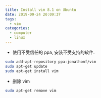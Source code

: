 ```yaml
---
title: Install vim 8.1 on Ubuntu
date: 2019-09-24 20:09:37
tags:
  - vim
categories:
  - computer
  - linux
---
```


- 使用不受信任的 ppa, 安装不受支持的软件.

```Bash
sudo add-apt-repository ppa:jonathonf/vim
sudo apt-get update
sudo apt-get install vim
```

- 删除 vim

```Bash
sudo apt-get remove vim
```
